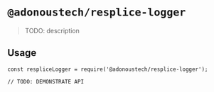 # `@adonoustech/resplice-logger`

> TODO: description

## Usage

```
const respliceLogger = require('@adonoustech/resplice-logger');

// TODO: DEMONSTRATE API
```

